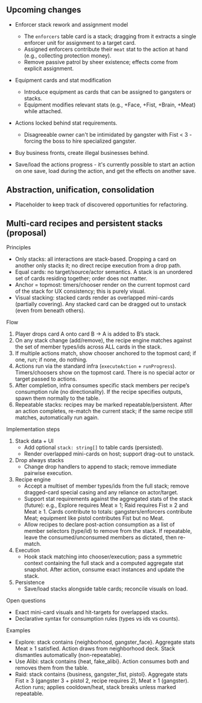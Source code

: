 ## Upcoming changes

- Enforcer stack rework and assignment model
  - The `enforcers` table card is a stack; dragging from it extracts a single enforcer unit for assignment to a target card.
  - Assigned enforcers contribute their `meat` stat to the action at hand (e.g., collecting protection money).
  - Remove passive patrol by sheer existence; effects come from explicit assignment.

- Equipment cards and stat modification
  - Introduce equipment as cards that can be assigned to gangsters or stacks.
  - Equipment modifies relevant stats (e.g., +Face, +Fist, +Brain, +Meat) while attached.

- Actions locked behind stat requirements.
  - Disagreeable owner can't be intimidated by gangster with Fist < 3 - forcing the boss to hire specialized gangster.

- Buy business fronts, create illegal businesses behind.

- Save/load the actions progress - it's currently possible to start an action on one save, load during the action, and get the effects on another save.


## Abstraction, unification, consolidation

 - Placeholder to keep track of discovered opportunities for refactoring.

## Multi-card recipes and persistent stacks (proposal)

Principles
- Only stacks: all interactions are stack-based. Dropping a card on another only stacks it; no direct recipe execution from a drop path.
- Equal cards: no target/source/actor semantics. A stack is an unordered set of cards residing together; order does not matter.
- Anchor = topmost: timers/chooser render on the current topmost card of the stack for UX consistency; this is purely visual.
- Visual stacking: stacked cards render as overlapped mini-cards (partially covering). Any stacked card can be dragged out to unstack (even from beneath others).

Flow
1) Player drops card A onto card B → A is added to B’s stack.
2) On any stack change (add/remove), the recipe engine matches against the set of member types/ids across ALL cards in the stack.
3) If multiple actions match, show chooser anchored to the topmost card; if one, run; if none, do nothing.
4) Actions run via the standard infra (`executeAction` + `runProgress`). Timers/choosers show on the topmost card. There is no special actor or target passed to actions.
5) After completion, infra consumes specific stack members per recipe’s consumption rule (no directionality). If the recipe specifies outputs, spawn them normally to the table.
6) Repeatable stacks: recipes may be marked repeatable/persistent. After an action completes, re-match the current stack; if the same recipe still matches, automatically run again.

Implementation steps
1) Stack data + UI
   - Add optional `stack: string[]` to table cards (persisted).
   - Render overlapped mini-cards on host; support drag-out to unstack.
2) Drop always stacks
   - Change drop handlers to append to stack; remove immediate pairwise execution.
3) Recipe engine
   - Accept a multiset of member types/ids from the full stack; remove dragged-card special casing and any reliance on actor/target.
   - Support stat requirements against the aggregated stats of the stack (future): e.g., Explore requires Meat ≥ 1; Raid requires Fist ≥ 2 and Meat ≥ 1. Cards contribute to totals: gangsters/enforcers contribute Meat; equipment like pistol contributes Fist but no Meat.
   - Allow recipes to declare post-action consumption as a list of member selectors (type/id) to remove from the stack. If repeatable, leave the consumed/unconsumed members as dictated, then re-match.
4) Execution
   - Hook stack matching into chooser/execution; pass a symmetric context containing the full stack and a computed aggregate stat snapshot. After action, consume exact instances and update the stack.
5) Persistence
   - Save/load stacks alongside table cards; reconcile visuals on load.

Open questions
- Exact mini-card visuals and hit-targets for overlapped stacks.
- Declarative syntax for consumption rules (types vs ids vs counts).

Examples
- Explore: stack contains {neighborhood, gangster_face}. Aggregate stats Meat ≥ 1 satisfied. Action draws from neighborhood deck. Stack dismantles automatically (non-repeatable).
- Use Alibi: stack contains {heat, fake_alibi}. Action consumes both and removes them from the table.
- Raid: stack contains {business, gangster_fist, pistol}. Aggregate stats Fist ≥ 3 (gangster 3 + pistol 2, recipe requires 2), Meat ≥ 1 (gangster). Action runs; applies cooldown/heat, stack breaks unless marked repeatable.

 